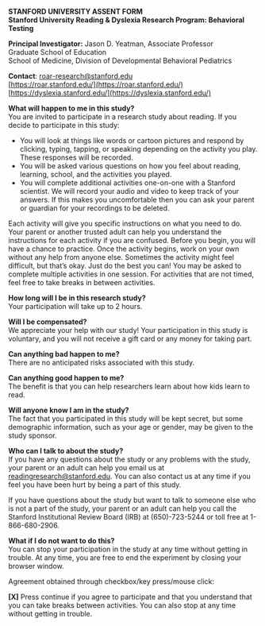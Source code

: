 **STANFORD UNIVERSITY ASSENT FORM**  
**Stanford University Reading & Dyslexia Research Program: Behavioral Testing**

**Principal Investigator:**  Jason D. Yeatman, Associate Professor  
  Graduate School of Education  
  School of Medicine, Division of Developmental Behavioral Pediatrics

**Contact**: 	[roar-research@stanford.edu](mailto:roar-research@stanford.edu)  
		[https://roar.stanford.edu/](https://roar.stanford.edu/)  
		[https://dyslexia.stanford.edu/](https://dyslexia.stanford.edu/) 

**What will happen to me in this study?**  
You are invited to participate in a research study about reading. If you decide to participate in this study:

* You will look at things like words or cartoon pictures and respond by clicking, typing, tapping, or speaking depending on the activity you play. These responses will be recorded.   
* You will be asked various questions on how you feel about reading, learning, school, and the activities you played.  
* You will complete additional activities one-on-one with a Stanford scientist. We will record your audio and video to keep track of your answers. If this makes you uncomfortable then you can ask your parent or guardian for your recordings to be deleted.

Each activity will give you specific instructions on what you need to do. Your parent or another trusted adult can help you understand the instructions for each activity if you are confused. Before you begin, you will have a chance to practice. Once the activity begins, work on your own without any help from anyone else. Sometimes the activity might feel difficult, but that’s okay. Just do the best you can\! You may be asked to complete multiple activities in one session. For activities that are not timed, feel free to take breaks in between activities.

**How long will I be in this research study?**  
Your participation will take up to 2 hours.

**Will I be compensated?**  
We appreciate your help with our study\! Your participation in this study is voluntary, and you will not receive a gift card or any money for taking part.

**Can anything bad happen to me?**  
There are no anticipated risks associated with this study.

**Can anything good happen to me?**  
The benefit is that you can help researchers learn about how kids learn to read.

**Will anyone know I am in the study?**  
The fact that you participated in this study will be kept secret, but some demographic information, such as your age or gender, may be given to the study sponsor.

**Who can I talk to about the study?**  
If you have any questions about the study or any problems with the study, your parent or an adult can help you email us at [readingresearch@stanford.edu](mailto:readingresearch@stanford.edu). You can also contact us at any time if you feel you have been hurt by being a part of this study.

If you have questions about the study but want to talk to someone else who is not a part of the study, your parent or an adult can help you call the Stanford Institutional Review Board (IRB) at (650)-723-5244 or toll free at 1-866-680-2906.

**What if I do not want to do this?**  
You can stop your participation in the study at any time without getting in trouble. At any time, you are free to end the experiment by closing your browser window.

Agreement obtained through checkbox/key press/mouse click: 

 **\[X\]** Press continue if you agree to participate and that you understand that you can take breaks between activities. You can also stop at any time without getting in trouble.


